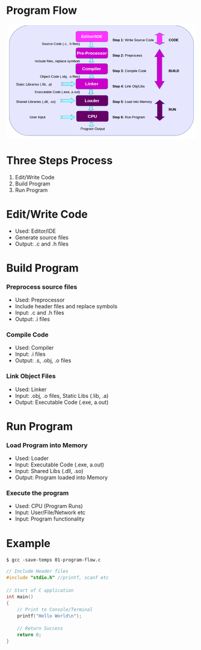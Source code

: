 # Program Flow

![Program Flow](./img/pf.png)

# Three Steps Process
1. Edit/Write Code
2. Build Program
3. Run Program

# Edit/Write Code
- Used: Editor/IDE
- Generate source files
- Output: .c and .h files

# Build Program

### Preprocess source files
- Used: Preprocessor
- Include header files and replace symbols
- Input: .c and .h files
- Output: .i files

### Compile Code
- Used: Compiler
- Input: .i files
- Output: .s, .obj, .o files

### Link Object Files
- Used: Linker
- Input: .obj, .o files, Static Libs (.lib, .a)
- Output: Executable Code (.exe, a.out)

# Run Program

### Load Program into Memory
- Used: Loader
- Input: Executable Code (.exe, a.out)
- Input: Shared Libs (.dll, .so)
- Output: Program loaded into Memory

### Execute the program
- Used: CPU (Program Runs)
- Input: User/File/Network etc
- Input: Program functionality

# Example

```shell
$ gcc -save-temps 01-program-flow.c
```

```c
// Include Header files
#include "stdio.h" //printf, scanf etc

// Start of C application 
int main() 
{
    // Print to Console/Terminal
    printf("Hello World\n");

    // Return Success
    return 0;
}
```



